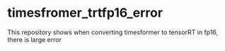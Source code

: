 # timesfromer_trtfp16_error
This repository shows when converting timesformer to tensorRT in fp16, there is large error 
